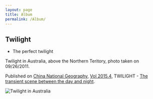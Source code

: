 ```yaml
---
layout: page
title: Album
permalink: /Album/
---
```


## Twilight

- The perfect twilight
 
Twilight in Australia, above the Northern Teritory, photo taken on 09/26/2011.

Published on [China National Geography](http://www.dili360.com/cng/index/index.htm), [Vol 2015.4](http://www.dili360.com/cng/mag/detail/500.htm), TWILIGHT - [The transient scene between the day and night](http://www.dili360.com/cng/article/p5546cb8a27eca78.htm).

![Twilight in Australia](http://img0.dili360.com/rw9/ga/M00/38/53/wKgBzFVIJe-AO4A4AAK2DwpMW5o240.tub.jpg)
